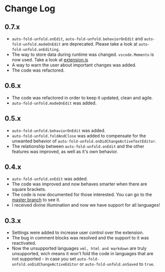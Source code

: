 # Change Log

## 0.7.x

- `auto-fold-unfold.onEdit`, `auto-fold-unfold.behaviorOnEdit` and `auto-fold-unfold.modeOnEdit` are deprecated.
  Please take a look at `auto-fold-unfold.onEditing`.
- The way to store data during runtime was changed. `vscode.Memento` is now used.
  Take a look at [extension.js](https://github.com/levi-pires/auto-fold-unfold/tree/master/src)
- A way to warn the user about important changes was added.
- The code was refactored.

## 0.6.x

- The code was refactored in order to keep it updated, clean and agile.
- `auto-fold-unfold.modeOnEdit` was added.

## 0.5.x

- `auto-fold-unfold.behaviorOnEdit` was added.
- `auto-fold-unfold.foldAndClose` was added to compensate for the unwanted behavior of `auto-fold-unfold.onDidChangeActiveTextEditor`.
- The relationship between `auto-fold-unfold.onEdit` and the other features was improved, as well as it's own behavior.

## 0.4.x

- `auto-fold-unfold.onEdit` was added.
- The code was improved and now behaves smarter when there are square brackets.
- The code is now documented for those interested. You can go to the [master branch](https://github.com/levi-pires/auto-fold-unfold/tree/master/src) to see it.
- I received divine illumination and now we have support for all languages!

## 0.3.x

- Settings were added to increase user control over the extension.
- The bug in comment blocks was resolved and the support to it was reactivated.
- Now the unsupported languages `xml, html and markdown` are truly unsupported, wich means it won't fold the code in languages that are not supported - in case you set `auto-fold-unfold.onDidChangeActiveEditor` or `auto-fold-unfold.onSaved` to `true`.
